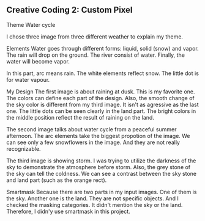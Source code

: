 ## Creative Coding 2: Custom Pixel

Theme
Water cycle

I chose three image from three different weather to explain my theme. 


Elements
Water goes through different forms: liquid, solid (snow) and vapor. The rain will drop on the ground. The river consist of water. Finally, the water will become vapor. 

In this part, arc means rain. The white elements reflect snow. The little dot is for water vapour.  


My Design
The first image is about raining at dusk. This is my favorite one. The colors can define each part of the design. Also, the smooth change of the sky color is different from my third image. It isn't as agressive as the last one. The little dots can be seen clearly in the land part. The bright colors in the middle position reflect the result of raining on the land.  

The second image talks about water cycle from a peaceful summer afternoon. The arc elements take the biggest propotion of the image. We can see only a few snowflowers in the image. And they are not really recognizable.  

The third image is showing storm. I was trying to utilize the darkness of the sky to demonstrate the atmosphere before storm. Also, the grey stone of the sky can tell the coldness. We can see a contrast between the sky stone and land part (such as the orange rect).


Smartmask
Because there are two parts in my input images. One of them is the sky. Another one is the land. They are not specific objects. And I checked the masking categories. It didn't mention the sky or the land. Therefore, I didn'y use smartmask in this project.